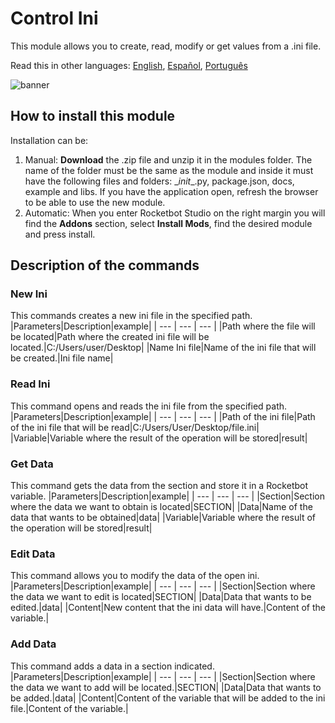 # Control Ini
  
This module allows you to create, read, modify or get values from a .ini file.

Read this in other languages: [English](Manual_ControlIni.md), [Español](Manual_ControlIni.es.md), [Português](Manual_ControlIni.pr.md)
  
![banner](imgs/Banner_ControlIni.png)
## How to install this module
  
Installation can be:
1. Manual: __Download__ the .zip file and unzip it in the modules folder. The name of the folder must be the same as the module and inside it must have the following files and folders: \__init__.py, package.json, docs, example and libs. If you have the application open, refresh the browser to be able to use the new module.
2. Automatic: When you enter Rocketbot Studio on the right margin you will find the **Addons** section, select **Install Mods**, find the desired module and press install.  



## Description of the commands

### New Ini
  
This commands creates a new ini file in the specified path.
|Parameters|Description|example|
| --- | --- | --- |
|Path where the file will be located|Path where the created ini file will be located.|C:/Users/user/Desktop|
|Name Ini file|Name of the ini file that will be created.|Ini file name|

### Read Ini
  
This command opens and reads the ini file from the specified path.
|Parameters|Description|example|
| --- | --- | --- |
|Path of the ini file|Path of the ini file that will be read|C:/Users/User/Desktop/file.ini|
|Variable|Variable where the result of the operation will be stored|result|

### Get Data
  
This command gets the data from the section and store it in a Rocketbot variable.
|Parameters|Description|example|
| --- | --- | --- |
|Section|Section where the data we want to obtain is located|SECTION|
|Data|Name of the data that wants to be obtained|data|
|Variable|Variable where the result of the operation will be stored|result|

### Edit Data
  
This command allows you to modify the data of the open ini.
|Parameters|Description|example|
| --- | --- | --- |
|Section|Section where the data we want to edit is located|SECTION|
|Data|Data that wants to be edited.|data|
|Content|New content that the ini data will have.|Content of the variable.|

### Add Data
  
This command adds a data in a section indicated.
|Parameters|Description|example|
| --- | --- | --- |
|Section|Section where the data we want to add will be located.|SECTION|
|Data|Data that wants to be added.|data|
|Content|Content of the variable that will be added to the ini file.|Content of the variable.|
